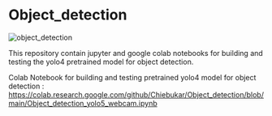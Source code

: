 # Object_detection

![object_detection](https://user-images.githubusercontent.com/54807024/121174697-85267a00-c7ed-11eb-8527-0b301f914187.jpeg)

This repository contain jupyter and google colab notebooks for building and testing  the yolo4 pretrained model for object detection. 

Colab  Notebook for building and testing pretrained yolo4 model for object detection : <br />
https://colab.research.google.com/github/Chiebukar/Object_detection/blob/main/Object_detection_yolo5_webcam.ipynb
